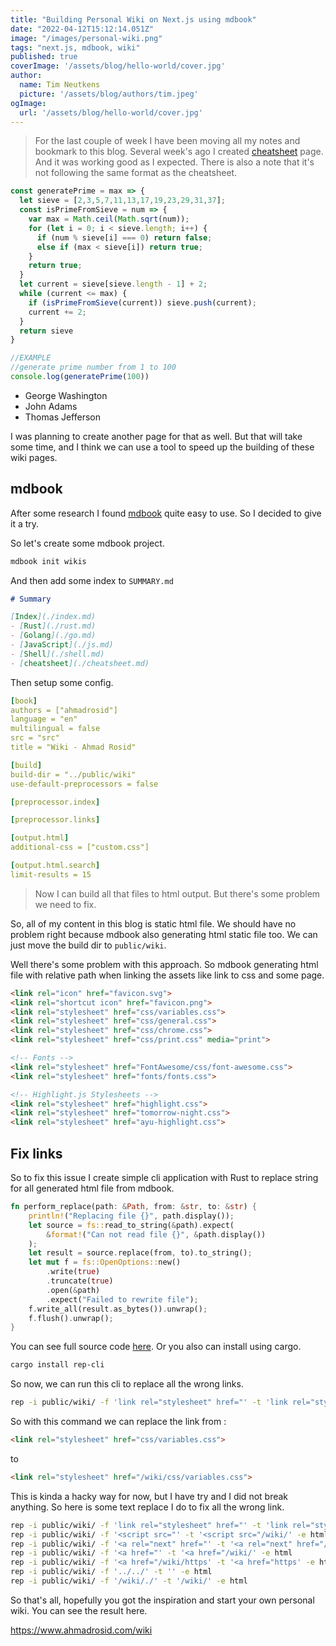 ```yaml
---
title: "Building Personal Wiki on Next.js using mdbook"
date: "2022-04-12T15:12:14.051Z"
image: "/images/personal-wiki.png"
tags: "next.js, mdbook, wiki"
published: true
coverImage: '/assets/blog/hello-world/cover.jpg'
author:
  name: Tim Neutkens
  picture: '/assets/blog/authors/tim.jpeg'
ogImage:
  url: '/assets/blog/hello-world/cover.jpg'
---
```


> For the last couple of week I have been moving all my notes and bookmark to this blog. Several week's ago I created [cheatsheet](/cheatsheets) page. And it was working good as I expected. There is also a note that it's not following the same format as the cheatsheet.

```javascript
const generatePrime = max => {
  let sieve = [2,3,5,7,11,13,17,19,23,29,31,37];
  const isPrimeFromSieve = num => {
    var max = Math.ceil(Math.sqrt(num));
    for (let i = 0; i < sieve.length; i++) {
      if (num % sieve[i] === 0) return false;
      else if (max < sieve[i]) return true;
    }
    return true;
  }
  let current = sieve[sieve.length - 1] + 2;
  while (current <= max) {
    if (isPrimeFromSieve(current)) sieve.push(current);
    current += 2;
  }
  return sieve
}

//EXAMPLE
//generate prime number from 1 to 100
console.log(generatePrime(100))
```

- George Washington
- John Adams
- Thomas Jefferson

I was planning to create another page for that as well. But that will take some time, and I think we can use a tool to speed up the building of these wiki pages.

## mdbook

After some research I found [mdbook](https://github.com/rust-lang/mdBook) quite easy to use. So I decided to give it a try.

So let's create some mdbook project.
```bash
mdbook init wikis
```

And then add some index to `SUMMARY.md`

```md
# Summary

[Index](./index.md)
- [Rust](./rust.md)
- [Golang](./go.md)
- [JavaScript](./js.md)
- [Shell](./shell.md)
- [cheatsheet](./cheatsheet.md)
```

Then setup some config.
```yaml
[book]
authors = ["ahmadrosid"]
language = "en"
multilingual = false
src = "src"
title = "Wiki - Ahmad Rosid"

[build]
build-dir = "../public/wiki"
use-default-preprocessors = false

[preprocessor.index]

[preprocessor.links]

[output.html]
additional-css = ["custom.css"]

[output.html.search]
limit-results = 15
```


> Now I can build all that files to html output. But there's some problem we need to fix.

So, all of my content in this blog is static html file. We should have no problem right because mdbook also generating html static file too. We can just move the build dir to `public/wiki`.

Well there's some problem with this approach. So mdbook generating html file with relative path when linking the assets like link to css and some page.

```html
<link rel="icon" href="favicon.svg">
<link rel="shortcut icon" href="favicon.png">
<link rel="stylesheet" href="css/variables.css">
<link rel="stylesheet" href="css/general.css">
<link rel="stylesheet" href="css/chrome.css">
<link rel="stylesheet" href="css/print.css" media="print">

<!-- Fonts -->
<link rel="stylesheet" href="FontAwesome/css/font-awesome.css">
<link rel="stylesheet" href="fonts/fonts.css">

<!-- Highlight.js Stylesheets -->
<link rel="stylesheet" href="highlight.css">
<link rel="stylesheet" href="tomorrow-night.css">
<link rel="stylesheet" href="ayu-highlight.css">
```

## Fix links

So to fix this issue I create simple cli application with Rust to replace string for all generated html file from mdbook.

```rust
fn perform_replace(path: &Path, from: &str, to: &str) {
    println!("Replacing file {}", path.display());
    let source = fs::read_to_string(&path).expect(
        &format!("Can not read file {}", &path.display())
    );
    let result = source.replace(from, to).to_string();
    let mut f = fs::OpenOptions::new()
        .write(true)
        .truncate(true)
        .open(&path)
        .expect("Failed to rewrite file");
    f.write_all(result.as_bytes()).unwrap();
    f.flush().unwrap();
}
```

You can see full source code [here](https://github.com/ahmadrosid/rep-cli). Or you also can install using cargo.
```bash
cargo install rep-cli
```

So now, we can run this cli to replace all the wrong links.
```bash
rep -i public/wiki/ -f 'link rel="stylesheet" href="' -t 'link rel="stylesheet" href="/wiki/' -e html
```

So with this command we can replace the link from :
```html
<link rel="stylesheet" href="css/variables.css">
```

to

```html
<link rel="stylesheet" href="/wiki/css/variables.css">
```

This is kinda a hacky way for now, but I have try and I did not break anything. So here is some text replace I do to fix all the wrong link.
```bash
rep -i public/wiki/ -f 'link rel="stylesheet" href="' -t 'link rel="stylesheet" href="/wiki/' -e html
rep -i public/wiki/ -f '<script src="' -t '<script src="/wiki/' -e html
rep -i public/wiki/ -f '<a rel="next" href="' -t '<a rel="next" href="/wiki/' -e html
rep -i public/wiki/ -f '<a href="' -t '<a href="/wiki/' -e html
rep -i public/wiki/ -f '<a href="/wiki/https' -t '<a href="https' -e html
rep -i public/wiki/ -f '../../' -t '' -e html
rep -i public/wiki/ -f '/wiki/./' -t '/wiki/' -e html
```

So that's all, hopefully you got the inspiration and start your own personal wiki. You can see the result here.

<https://www.ahmadrosid.com/wiki>
